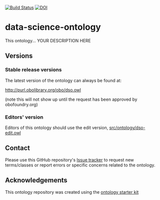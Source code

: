 [![Build Status](https://travis-ci.org/obophenotype/data-science-ontology.svg?branch=master)](https://travis-ci.org/obophenotype/data-science-ontology)
[![DOI](https://zenodo.org/badge/13996/obophenotype/data-science-ontology.svg)](https://zenodo.org/badge/latestdoi/13996/obophenotype/data-science-ontology)

# data-science-ontology

This ontology... YOUR DESCRIPTION HERE

## Versions

### Stable release versions

The latest version of the ontology can always be found at:

http://purl.obolibrary.org/obo/dso.owl

(note this will not show up until the request has been approved by obofoundry.org)

### Editors' version

Editors of this ontology should use the edit version, [src/ontology/dso-edit.owl](src/ontology/dso-edit.owl)

## Contact

Please use this GitHub repository's [Issue tracker](https://github.com/obophenotype/data-science-ontology/issues) to request new terms/classes or report errors or specific concerns related to the ontology.

## Acknowledgements

This ontology repository was created using the [ontology starter kit](https://github.com/INCATools/ontology-starter-kit)
